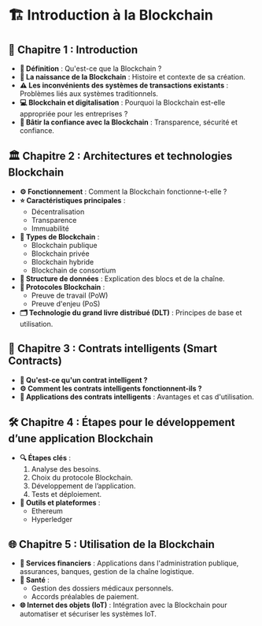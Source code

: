 # 🏗️ Introduction à la Blockchain

## 📖 Chapitre 1 : Introduction

- **📝 Définition** : Qu'est-ce que la Blockchain ?
- **📅 La naissance de la Blockchain** : Histoire et contexte de sa création.
- **⚠️ Les inconvénients des systèmes de transactions existants** : Problèmes liés aux systèmes traditionnels.
- **💻 Blockchain et digitalisation** : Pourquoi la Blockchain est-elle appropriée pour les entreprises ?
- **🔐 Bâtir la confiance avec la Blockchain** : Transparence, sécurité et confiance.

## 🏛️ Chapitre 2 : Architectures et technologies Blockchain

- **⚙️ Fonctionnement** : Comment la Blockchain fonctionne-t-elle ?
- **⭐ Caractéristiques principales** : 
  - Décentralisation
  - Transparence
  - Immuabilité
- **🔄 Types de Blockchain** : 
  - Blockchain publique
  - Blockchain privée
  - Blockchain hybride
  - Blockchain de consortium
- **🧩 Structure de données** : Explication des blocs et de la chaîne.
- **📜 Protocoles Blockchain** : 
  - Preuve de travail (PoW)
  - Preuve d'enjeu (PoS)
- **🗂️ Technologie du grand livre distribué (DLT)** : Principes de base et utilisation.

## 📝 Chapitre 3 : Contrats intelligents (Smart Contracts)

- **📑 Qu'est-ce qu'un contrat intelligent ?**
- **⚙️ Comment les contrats intelligents fonctionnent-ils ?**
- **💼 Applications des contrats intelligents** : Avantages et cas d'utilisation.

## 🛠️ Chapitre 4 : Étapes pour le développement d’une application Blockchain

- **🔍 Étapes clés** :
  1. Analyse des besoins.
  2. Choix du protocole Blockchain.
  3. Développement de l’application.
  4. Tests et déploiement.
- **🧰 Outils et plateformes** :
  - Ethereum
  - Hyperledger

## 🌐 Chapitre 5 : Utilisation de la Blockchain

- **🏦 Services financiers** : Applications dans l'administration publique, assurances, banques, gestion de la chaîne logistique.
- **🏥 Santé** : 
  - Gestion des dossiers médicaux personnels.
  - Accords préalables de paiement.
- **🌐 Internet des objets (IoT)** : Intégration avec la Blockchain pour automatiser et sécuriser les systèmes IoT.
